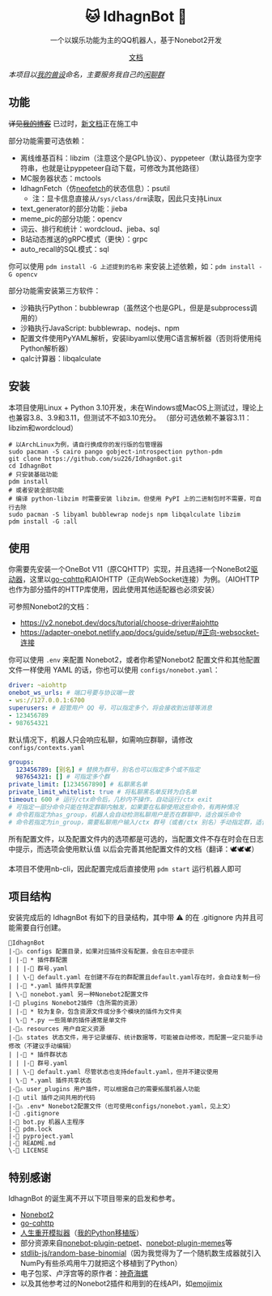 <div align="center">

# 🐱 IdhagnBot 🤖

一个以娱乐功能为主的QQ机器人，基于Nonebot2开发

[文档](https://idhagnbot.su226.tk/)

</div>

*本项目以[我的兽设](https://su226.tk/2021/07/24/my-fursona/)命名，主要服务我自己的[闲聊群](https://qm.qq.com/cgi-bin/qm/qr?k=USDC9Yc0PPxBHHIVp5KIoHYSmuBHJK2u)*

## 功能
~~详见[我的博客](https://su226.tk/2022/01/12/idhagn-bot/)~~
已过时，[新文档](https://idhagnbot.su226.tk/)正在施工中

部分功能需要可选依赖：
* 离线维基百科：libzim（注意这个是GPL协议）、pyppeteer（默认路径为空字符串，也就是让pyppeteer自动下载，可修改为其他路径）
* MC服务器状态：mctools
* IdhagnFetch（仿[neofetch](https://github.com/dylanaraps/neofetch)的状态信息）：psutil
  * 注：显卡信息直接从`/sys/class/drm`读取，因此只支持Linux
* text_generator的部分功能：jieba
* meme_pic的部分功能：opencv
* 词云、排行和统计：wordcloud、jieba、sql
* B站动态推送的gRPC模式（更快）：grpc
* auto_recall的SQL模式：sql

你可以使用 `pdm install -G 上述提到的名称` 来安装上述依赖，如：`pdm install -G opencv`

部分功能需安装第三方软件：
* 沙箱执行Python：bubblewrap（虽然这个也是GPL，但是是subprocess调用的）
* 沙箱执行JavaScript: bubblewrap、nodejs、npm
* 配置文件使用PyYAML解析，安装libyaml以使用C语言解析器（否则将使用纯Python解析器）
* qalc计算器：libqalculate

## 安装
本项目使用Linux + Python 3.10开发，未在Windows或MacOS上测试过，理论上也兼容3.8、3.9和3.11，但测试不不如3.10充分。
（部分可选依赖不兼容3.11：libzim和wordcloud）
```shell
# 以ArchLinux为例，请自行换成你的发行版的包管理器
sudo pacman -S cairo pango gobject-introspection python-pdm
git clone https://github.com/su226/IdhagnBot.git
cd IdhagnBot
# 只安装基础功能
pdm install
# 或者安装全部功能
# 编译 python-libzim 时需要安装 libzim，但使用 PyPI 上的二进制包时不需要，可自行去除
sudo pacman -S libyaml bubblewrap nodejs npm libqalculate libzim
pdm install -G :all
```

## 使用
你需要先安装一个OneBot V11（原CQHTTP）实现，并且选择一个NoneBot2[驱动器](https://v2.nonebot.dev/docs/start/install-driver)，这里以[go-cqhttp](https://github.com/Mrs4s/go-cqhttp)和AIOHTTP（正向WebSocket连接）为例。（AIOHTTP也作为部分插件的HTTP库使用，因此使用其他适配器也必须安装）

可参照Nonebot2的文档：
* https://v2.nonebot.dev/docs/tutorial/choose-driver#aiohttp
* https://adapter-onebot.netlify.app/docs/guide/setup/#正向-websocket-连接

你可以使用 `.env` 来配置 Nonebot2，或者你希望Nonebot2 配置文件和其他配置文件一样使用 YAML 的话，你也可以使用 `configs/nonebot.yaml`：
```yaml
driver: ~aiohttp
onebot_ws_urls: # 端口号要与协议端一致
- ws://127.0.0.1:6700
superusers: # 超管用户 QQ 号，可以指定多个，将会接收到出错等消息
- 123456789
- 987654321
```

默认情况下，机器人只会响应私聊，如需响应群聊，请修改 `configs/contexts.yaml`
```yaml
groups:
  123456789: [别名] # 替换为群号，别名也可以指定多个或不指定
  987654321: [] # 可指定多个群
private_limit: [1234567890] # 私聊黑名单
private_limit_whitelist: true # 将私聊黑名单反转为白名单
timeout: 600 # 运行/ctx命令后，几秒内不操作，自动运行/ctx exit
# 可指定一部分命令只能在特定群聊内触发，如果要在私聊使用这些命令，有两种情况
# 命令若指定为has_group，机器人会自动检测私聊用户是否在群聊中，适合娱乐命令
# 命令若指定为in_group，需要私聊用户输入/ctx 群号（或者/ctx 别名）手动指定群，适合管理命令
```

所有配置文件，以及配置文件内的选项都是可选的，当配置文件不存在时会在日志中提示，而选项会使用默认值
以后会完善其他配置文件的文档（翻译：🕊️🕊️🕊️）

本项目不使用nb-cli，因此配置完成后直接使用 `pdm start` 运行机器人即可

## 项目结构
安装完成后的 IdhagnBot 有如下的目录结构，其中带 ⚠️ 的在 .gitignore 内并且可能需要自行创建。
```
📁IdhagnBot
|-📁⚠️ configs 配置目录，如果对应插件没有配置，会在日志中提示
| |-📁 * 插件群配置
| | |-📄 群号.yaml
| | \-📄 default.yaml 在创建不存在的群配置且default.yaml存在时，会自动复制一份
| |-📄 *.yaml 插件共享配置
| \-📄 nonebot.yaml 另一种Nonebot2配置文件
|-📁 plugins Nonebot2插件（含所需的资源）
| |-📁 * 较为复杂，包含资源文件或分多个模块的插件为文件夹
| \-📄 *.py 一些简单的插件通常是单文件
|-📁⚠️ resources 用户自定义资源
|-📁⚠️ states 状态文件，用于记录缓存、统计数据等，可能被自动修改，而配置一定只能手动修改（不建议手动编辑）
| |-📁 * 插件群状态
| | |-📄 群号.yaml
| | \-📄 default.yaml 尽管状态也支持default.yaml，但并不建议使用
| \-📄 *.yaml 插件共享状态
|-📁⚠️ user_plugins 用户插件，可以根据自己的需要拓展机器人功能
|-📁 util 插件之间共用的代码
|-📄⚠️ .env* Nonebot2配置文件（也可使用configs/nonebot.yaml，见上文）
|-📄 .gitignore
|-📄 bot.py 机器人主程序
|-📄 pdm.lock
|-📄 pyproject.yaml
|-📄 README.md
\-📄 LICENSE
```

## 特别感谢
IdhagnBot 的诞生离不开以下项目带来的启发和参考。
* [Nonebot2](https://v2.nonebot.dev/)
* [go-cqhttp](https://docs.go-cqhttp.org/)
* [人生重开模拟器](https://github.com/VickScarlet/lifeRestart)（[我的Python移植版](https://github.com/su226/LifeRestartPy)）
* 部分资源来自[nonebot-plugin-petpet](https://github.com/MeetWq/nonebot-plugin-petpet)、[nonebot-plugin-memes](https://github.com/noneplugin/nonebot-plugin-memes)等
* [stdlib-js/random-base-binomial](https://github.com/stdlib-js/random-base-binomial)（因为我觉得为了一个随机数生成器就引入NumPy有些杀鸡用牛刀就把这个移植到了Python）
* 电子包浆、卢浮宫等的原作者：[神奇海螺](https://lab.magiconch.com/)
* 以及其他参考过的Nonebot2插件和用到的在线API，如[emojimix](https://tikolu.net/emojimix/)
